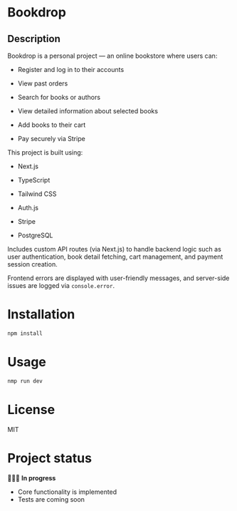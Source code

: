 # Bookdrop

## Description

Bookdrop is a personal project — an online bookstore where users can:

- Register and log in to their accounts

- View past orders

- Search for books or authors

- View detailed information about selected books

- Add books to their cart

- Pay securely via Stripe

This project is built using:

- Next.js

- TypeScript

- Tailwind CSS

- Auth.js

- Stripe

- PostgreSQL

Includes custom API routes (via Next.js) to handle backend logic such as user authentication, book detail fetching, cart management, and payment session creation.

Frontend errors are displayed with user-friendly messages, and server-side issues are logged via `console.error`.

# Installation

```bash
npm install
```

# Usage

```bash
nmp run dev
```

# License

MIT

# Project status

👩🏻‍💻 **In progress**

- Core functionality is implemented
- Tests are coming soon
